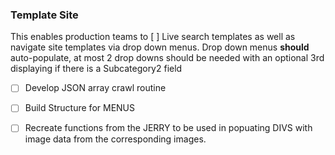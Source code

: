 ### Template Site
This enables production teams to [ ] Live search templates as well as navigate site templates via drop down menus.  Drop down menus **should** auto-populate, at most 2 drop downs should be needed with an optional 3rd displaying if there is a Subcategory2 field


- [ ] Develop JSON array crawl routine
- [ ] Build Structure for MENUS
- [ ] Recreate functions from the JERRY to be used in popuating DIVS with image data from the corresponding images.

